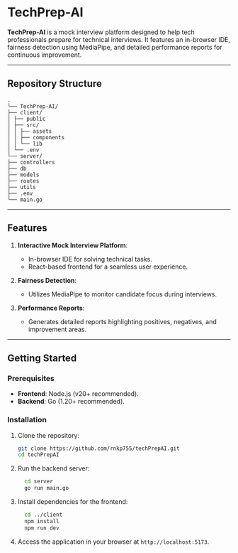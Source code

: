 # TechPrep-AI

**TechPrep-AI** is a mock interview platform designed to help tech professionals prepare for technical interviews. It features an in-browser IDE, fairness detection using MediaPipe, and detailed performance reports for continuous improvement.

---

## Repository Structure

```
.
└── TechPrep-AI/
├── client/
│ ├── public
│ ├── src/
│ │ ├── assets
│ │ ├── components
│ │ └── lib
│ └── .env
└── server/
├── controllers
├── db
├── models
├── routes
├── utils
├── .env
└── main.go
```

---

## Features

1. **Interactive Mock Interview Platform**:

    - In-browser IDE for solving technical tasks.
    - React-based frontend for a seamless user experience.

2. **Fairness Detection**:

    - Utilizes MediaPipe to monitor candidate focus during interviews.

3. **Performance Reports**:
    - Generates detailed reports highlighting positives, negatives, and improvement areas.

---

## Getting Started

### Prerequisites

-   **Frontend**: Node.js (v20+ recommended).
-   **Backend**: Go (1.20+ recommended).

### Installation

1. Clone the repository:
    ```bash
    git clone https://github.com/rnkp755/techPrepAI.git
    cd techPrepAI
    ```
2. Run the backend server:
    ```bash
      cd server
      go run main.go
    ```
3. Install dependencies for the frontend:
    ```bash
      cd ../client
      npm install
      npm run dev
    ```
4. Access the application in your browser at `http://localhost:5173`.
